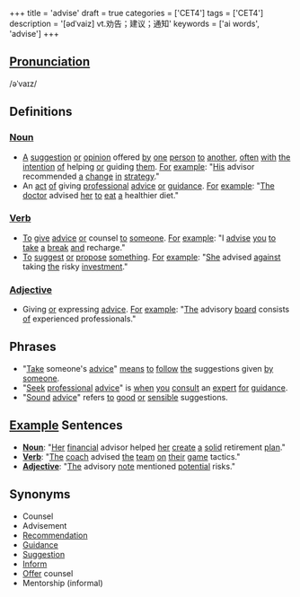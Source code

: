 +++
title = 'advise'
draft = true
categories = ['CET4']
tags = ['CET4']
description = '[ədˈvaiz] vt.劝告；建议；通知'
keywords = ['ai words', 'advise']
+++

## [Pronunciation](/en/post/pronunciation/)
/əˈvaɪz/

## Definitions
### [Noun](/en/post/noun/)
- [A](/en/post/a/) [suggestion](/en/post/suggestion/) [or](/en/post/or/) [opinion](/en/post/opinion/) offered [by](/en/post/by/) [one](/en/post/one/) [person](/en/post/person/) [to](/en/post/to/) [another](/en/post/another/), [often](/en/post/often/) [with](/en/post/with/) [the](/en/post/the/) [intention](/en/post/intention/) [of](/en/post/of/) helping [or](/en/post/or/) guiding [them](/en/post/them/). [For](/en/post/for/) [example](/en/post/example/): "[His](/en/post/his/) advisor recommended [a](/en/post/a/) [change](/en/post/change/) [in](/en/post/in/) [strategy](/en/post/strategy/)."
- An [act](/en/post/act/) [of](/en/post/of/) giving [professional](/en/post/professional/) [advice](/en/post/advice/) [or](/en/post/or/) [guidance](/en/post/guidance/). [For](/en/post/for/) [example](/en/post/example/): "[The](/en/post/the/) [doctor](/en/post/doctor/) advised [her](/en/post/her/) [to](/en/post/to/) [eat](/en/post/eat/) [a](/en/post/a/) healthier diet."

### [Verb](/en/post/verb/)
- [To](/en/post/to/) [give](/en/post/give/) [advice](/en/post/advice/) [or](/en/post/or/) counsel [to](/en/post/to/) [someone](/en/post/someone/). [For](/en/post/for/) [example](/en/post/example/): "I [advise](/en/post/advise/) [you](/en/post/you/) [to](/en/post/to/) [take](/en/post/take/) [a](/en/post/a/) [break](/en/post/break/) [and](/en/post/and/) recharge."
- [To](/en/post/to/) [suggest](/en/post/suggest/) [or](/en/post/or/) [propose](/en/post/propose/) [something](/en/post/something/). [For](/en/post/for/) [example](/en/post/example/): "[She](/en/post/she/) advised [against](/en/post/against/) taking [the](/en/post/the/) risky [investment](/en/post/investment/)."

### [Adjective](/en/post/adjective/)
- Giving [or](/en/post/or/) expressing [advice](/en/post/advice/). [For](/en/post/for/) [example](/en/post/example/): "[The](/en/post/the/) advisory [board](/en/post/board/) consists [of](/en/post/of/) experienced professionals."

## Phrases
- "[Take](/en/post/take/) someone's [advice](/en/post/advice/)" [means](/en/post/means/) [to](/en/post/to/) [follow](/en/post/follow/) [the](/en/post/the/) suggestions given [by](/en/post/by/) [someone](/en/post/someone/).
- "[Seek](/en/post/seek/) [professional](/en/post/professional/) [advice](/en/post/advice/)" is [when](/en/post/when/) [you](/en/post/you/) [consult](/en/post/consult/) an [expert](/en/post/expert/) [for](/en/post/for/) [guidance](/en/post/guidance/).
- "[Sound](/en/post/sound/) [advice](/en/post/advice/)" refers [to](/en/post/to/) [good](/en/post/good/) [or](/en/post/or/) [sensible](/en/post/sensible/) suggestions.

## [Example](/en/post/example/) Sentences
- **[Noun](/en/post/noun/)**: "[Her](/en/post/her/) [financial](/en/post/financial/) advisor helped [her](/en/post/her/) [create](/en/post/create/) [a](/en/post/a/) [solid](/en/post/solid/) retirement [plan](/en/post/plan/)."
- **[Verb](/en/post/verb/)**: "[The](/en/post/the/) [coach](/en/post/coach/) advised [the](/en/post/the/) [team](/en/post/team/) [on](/en/post/on/) [their](/en/post/their/) [game](/en/post/game/) tactics."
- **[Adjective](/en/post/adjective/)**: "[The](/en/post/the/) advisory [note](/en/post/note/) mentioned [potential](/en/post/potential/) risks."

## Synonyms
- Counsel
- Advisement
- [Recommendation](/en/post/recommendation/)
- [Guidance](/en/post/guidance/)
- [Suggestion](/en/post/suggestion/)
- [Inform](/en/post/inform/)
- [Offer](/en/post/offer/) counsel
- Mentorship (informal)
